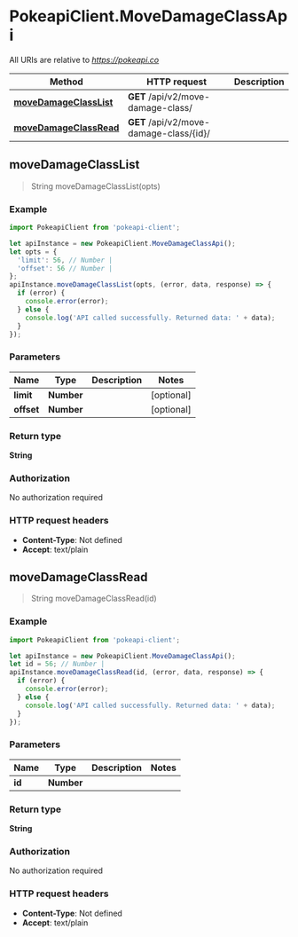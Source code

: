 # PokeapiClient.MoveDamageClassApi

All URIs are relative to *https://pokeapi.co*

Method | HTTP request | Description
------------- | ------------- | -------------
[**moveDamageClassList**](MoveDamageClassApi.md#moveDamageClassList) | **GET** /api/v2/move-damage-class/ | 
[**moveDamageClassRead**](MoveDamageClassApi.md#moveDamageClassRead) | **GET** /api/v2/move-damage-class/{id}/ | 



## moveDamageClassList

> String moveDamageClassList(opts)



### Example

```javascript
import PokeapiClient from 'pokeapi-client';

let apiInstance = new PokeapiClient.MoveDamageClassApi();
let opts = {
  'limit': 56, // Number | 
  'offset': 56 // Number | 
};
apiInstance.moveDamageClassList(opts, (error, data, response) => {
  if (error) {
    console.error(error);
  } else {
    console.log('API called successfully. Returned data: ' + data);
  }
});
```

### Parameters


Name | Type | Description  | Notes
------------- | ------------- | ------------- | -------------
 **limit** | **Number**|  | [optional] 
 **offset** | **Number**|  | [optional] 

### Return type

**String**

### Authorization

No authorization required

### HTTP request headers

- **Content-Type**: Not defined
- **Accept**: text/plain


## moveDamageClassRead

> String moveDamageClassRead(id)



### Example

```javascript
import PokeapiClient from 'pokeapi-client';

let apiInstance = new PokeapiClient.MoveDamageClassApi();
let id = 56; // Number | 
apiInstance.moveDamageClassRead(id, (error, data, response) => {
  if (error) {
    console.error(error);
  } else {
    console.log('API called successfully. Returned data: ' + data);
  }
});
```

### Parameters


Name | Type | Description  | Notes
------------- | ------------- | ------------- | -------------
 **id** | **Number**|  | 

### Return type

**String**

### Authorization

No authorization required

### HTTP request headers

- **Content-Type**: Not defined
- **Accept**: text/plain


